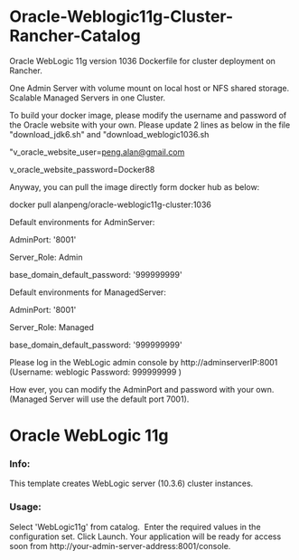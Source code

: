 # Oracle-Weblogic11g-Cluster-Rancher-Catalog
Oracle WebLogic 11g version 1036 Dockerfile for cluster deployment on Rancher.

One Admin Server with volume mount on local host or NFS shared storage.
Scalable Managed Servers in one Cluster.

To build your docker image, please modify the username and password of the Oracle website with your own.
Please update 2 lines as below in the file "download_jdk6.sh" and "download_weblogic1036.sh

"v_oracle_website_user=peng.alan@gmail.com

v_oracle_website_password=Docker88

Anyway, you can pull the image directly form docker hub as below:

docker pull alanpeng/oracle-weblogic11g-cluster:1036

Default environments for AdminServer:

  AdminPort: '8001'

  Server_Role: Admin

  base_domain_default_password: '999999999'

Default environments for ManagedServer:

  AdminPort: '8001'
  
  Server_Role: Managed
  
  base_domain_default_password: '999999999'

Please log in the WebLogic admin console by http://adminserverIP:8001 (Username: weblogic   Password: 999999999 )

How ever, you can modify the AdminPort and password with your own. (Managed Server will use the default port 7001).

# Oracle WebLogic 11g
### Info:
This template creates WebLogic server (10.3.6) cluster instances.
### Usage:
Select 'WebLogic11g' from catalog.  Enter the required values in the configuration set. Click Launch. Your application will be ready for access soon from http://your-admin-server-address:8001/console.
